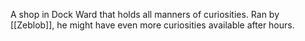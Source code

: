 A shop in Dock Ward that holds all manners of curiosities. Ran by [[Zeblob]], he might have even more curiosities available after hours.